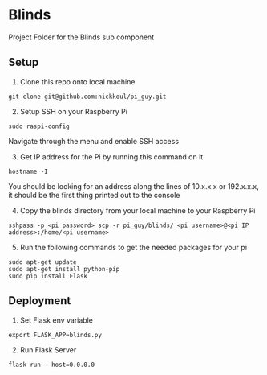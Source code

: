 # Blinds

Project Folder for the Blinds sub component

## Setup
1. Clone this repo onto local machine
```
git clone git@github.com:nickkoul/pi_guy.git
```
2. Setup SSH on your Raspberry Pi
```
sudo raspi-config
```
Navigate through the menu and enable SSH access

3. Get IP address for the Pi by running this command on it
```
hostname -I
```
You should be looking for an address along the lines of 10.x.x.x or 192.x.x.x, it should be the first thing printed out to the console

4. Copy the blinds directory from your local machine to your Raspberry Pi
```
sshpass -p <pi password> scp -r pi_guy/blinds/ <pi username>@<pi IP address>:/home/<pi username>
```

5. Run the following commands to get the needed packages for your pi
```
sudo apt-get update
sudo apt-get install python-pip
sudo pip install Flask
```

## Deployment
1. Set Flask env variable
```
export FLASK_APP=blinds.py
```

2. Run Flask Server
```
flask run --host=0.0.0.0
```
